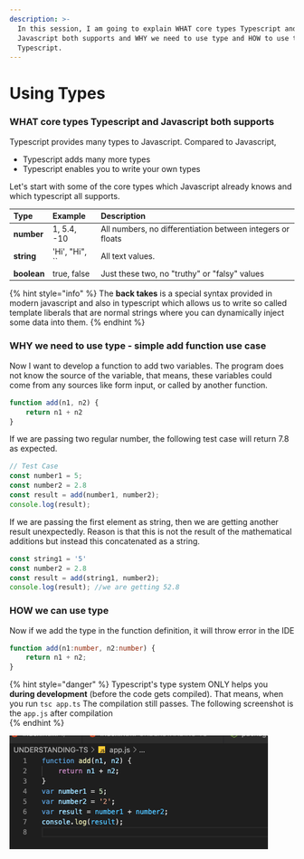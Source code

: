```yaml
---
description: >-
  In this session, I am going to explain WHAT core types Typescript and
  Javascript both supports and WHY we need to use type and HOW to use type in
  Typescript.
---
```


# Using Types



### WHAT core types Typescript and Javascript both supports

Typescript provides many types to Javascript. Compared to Javascript,

* Typescript adds many more types
* Typescript enables you to write your own types

Let's start with some of the core types which Javascript already knows and which typescript all supports.

| Type | Example | Description |
| :--- | :--- | :--- |
| **number** | 1, 5.4, -10 | All numbers, no differentiation between integers or floats |
| **string** | 'Hi', "Hi",  \`\` | All text values. |
| **boolean** | true, false | Just these two, no "truthy" or "falsy" values |

{% hint style="info" %}
The **back takes** is a special syntax provided in modern javascript and also in typescript which allows us to write so called template liberals that are normal strings where you can dynamically inject some data into them.
{% endhint %}

### WHY we need to use type - simple add function use case

Now I want to develop a function to add two variables. The program does not know the source of the variable, that means, these variables could come from any sources like form input, or called by another function.

```typescript
function add(n1, n2) {
    return n1 + n2
}
```

If we are passing two regular number, the following test case will return 7.8 as expected.

```typescript
// Test Case
const number1 = 5;
const number2 = 2.8
const result = add(number1, number2);
console.log(result);
```

If we are passing the first element as string, then we are getting another result unexpectedly. Reason is that this is not the result of the mathematical additions but instead this concatenated as a string.

```typescript
const string1 = '5'
const number2 = 2.8
const result = add(string1, number2);
console.log(result); //we are getting 52.8
```

### HOW we can use type

Now if we add the type in the function definition, it will throw error in the IDE

```typescript
function add(n1:number, n2:number) {
    return n1 + n2;
}
```

{% hint style="danger" %}
Typescript's type system ONLY helps you **during development** \(before the code gets compiled\). That means, when you run `tsc app.ts` The compilation still passes. The following screenshot is the `app.js` after compilation  
{% endhint %}

![](../.gitbook/assets/image.png)

